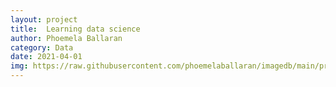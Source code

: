 ```yaml
---
layout: project
title:  Learning data science
author: Phoemela Ballaran
category: Data
date: 2021-04-01
img: https://raw.githubusercontent.com/phoemelaballaran/imagedb/main/projects/learning-data-science.png
---
```

<br><br>
